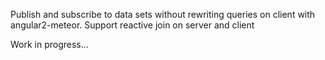 Publish and subscribe to data sets without rewriting queries on client with angular2-meteor. Support reactive join on server and client

Work in progress...